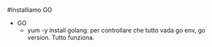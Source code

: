 #Installiamo GO


* GO	
	* yum -y install golang: per controllare che tutto vada go env, go version. Tutto funziona.
